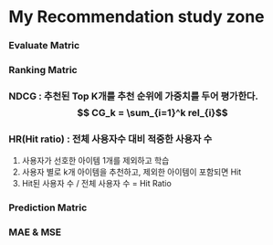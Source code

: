 # My Recommendation study zone

### Evaluate Matric

### Ranking Matric
### NDCG : 추천된 Top K개를 추천 순위에 가중치를 두어 평가한다. $$ CG_k = \sum_{i=1}^k rel_{i}$$
### HR(Hit ratio) : 전체 사용자수 대비 적중한 사용자 수
1. 사용자가 선호한 아이템 1개를 제외하고 학습
2. 사용자 별로 k개 아이템을 추천하고, 제외한 아이템이 포함되면 Hit
3. Hit된 사용자 수 / 전체 사용자 수 = Hit Ratio

### Prediction Matric
### MAE & MSE

